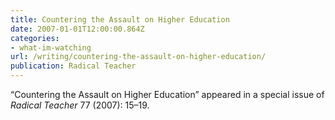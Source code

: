 ```yaml
---
title: Countering the Assault on Higher Education
date: 2007-01-01T12:00:00.864Z
categories: 
- what-im-watching
url: /writing/countering-the-assault-on-higher-education/
publication: Radical Teacher
---
```

“Countering the Assault on Higher Education” appeared in a special issue of <em>Radical Teacher</em> 77 (2007): 15–19.
